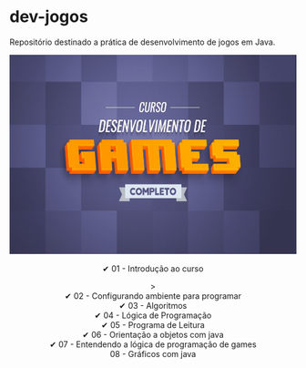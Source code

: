 # dev-jogos

Repositório destinado a prática de desenvolvimento de jogos em Java.

<div align="center">
<img width=700 height=350 src="/img/danki.jpeg">

  <p>✔ 01 - Introdução ao curso</p>>
  <br>
  <span>✔ 02 - Configurando ambiente para programar</span>
    <br>
  <span>✔ 03 - Algoritmos</span>
    <br>
  <span>✔ 04 - Lógica de Programação</span>
    <br>
  <span>✔ 05 - Programa de Leitura</span>
    <br>
  <span>✔ 06 - Orientação a objetos com java</span>
    <br>
  <span>✔ 07 - Entendendo a lógica de programação de games</span>
    <br>
  <span>08 - Gráficos com java</span>

</div>

